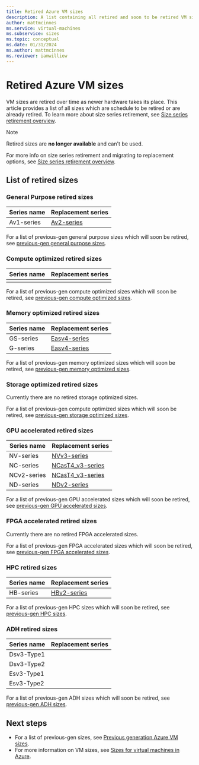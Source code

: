 ```yaml
---
title: Retired Azure VM sizes 
description: A list containing all retired and soon to be retired VM size series and their replacement series.
author: mattmcinnes
ms.service: virtual-machines
ms.subservice: sizes
ms.topic: conceptual
ms.date: 01/31/2024
ms.author: mattmcinnes
ms.reviewer: iamwilliew
---
```


# Retired Azure VM sizes 

VM sizes are retired over time as newer hardware takes its place. This article provides a list of all sizes which are schedule to be retired or are already retired. To learn more about size series retirement, see [Size series retirement overview](./retirement_overview.md).

> [!NOTE]
> Retired sizes are **no longer available** and can't be used. 
> 
> For more info on size series retirement and migrating to replacement options, see [Size series retirement overview](./retirement-overview.md).

## List of retired sizes

### General Purpose retired sizes

|Series name        |Replacement series  |
|-------------------|--------------------|
| Av1-series | [Av2-series](../../virtual-machines/av2-series.md) |

For a list of previous-gen general purpose sizes which will soon be retired, see [previous-gen general purpose sizes](./previous-gen-sizes-list.md#general-purpose-previous-gen-sizes).

### Compute optimized retired sizes

|Series name       |Replacement series  |
|------------------|--------------------|
|                  |                    |

For a list of previous-gen compute optimized sizes which will soon be retired, see [previous-gen compute optimized sizes](./previous-gen-sizes-list.md#compute-optimized-previous-gen-sizes).

### Memory optimized retired sizes

|Series name       |Replacement series  |
|------------------|--------------------|
| GS-series        | [Easv4-series](../../virtual-machines/eav4-easv4-series.md) |
| G-series        | [Easv4-series](../../virtual-machines/eav4-easv4-series.md) |

For a list of previous-gen memory optimized sizes which will soon be retired, see [previous-gen memory optimized sizes](./previous-gen-sizes-list.md#memory-optimized-previous-gen-sizes).

### Storage optimized retired sizes

Currently there are no retired storage optimized sizes.

For a list of previous-gen compute optimized sizes which will soon be retired, see [previous-gen storage optimized sizes](./previous-gen-sizes-list.md#storage-optimized-previous-gen-sizes).

### GPU accelerated retired sizes

|Series name       |Replacement series  |
|------------------|--------------------|
| NV-series        | [NVv3-series](../../virtual-machines/nvv3-series.md) |
| NC-series        | [NCasT4_v3-series](../../virtual-machines/nct4-v3-series.md) |
| NCv2-series      | [NCasT4_v3-series](../../virtual-machines/nct4-v3-series.md) |
| ND-series        | [NDv2-series](../../virtual-machines/nct4-v3-series.md) |

For a list of previous-gen GPU accelerated sizes which will soon be retired, see [previous-gen GPU accelerated sizes](./previous-gen-sizes-list.md#gpu-accelerated-previous-gen-sizes).

### FPGA accelerated retired sizes

Currently there are no retired FPGA accelerated sizes.

For a list of previous-gen FPGA accelerated sizes which will soon be retired, see [previous-gen FPGA accelerated sizes](./previous-gen-sizes-list.md#fpga-accelerated-previous-gen-sizes).

### HPC retired sizes

|Series name       |Replacement series  |
|------------------|--------------------|
| HB-series        | [HBv2-series](../../virtual-machines/hbv2-series.md) |

For a list of previous-gen HPC sizes which will soon be retired, see [previous-gen HPC sizes](./previous-gen-sizes-list.md#hpc-previous-gen-sizes).

### ADH retired sizes

|Series name       |Replacement series  |
|------------------|--------------------|
| Dsv3-Type1       |                    |
| Dsv3-Type2       |                    |
| Esv3-Type1       |                    |
| Esv3-Type2       |                    |

For a list of previous-gen ADH sizes which will soon be retired, see [previous-gen ADH sizes](./previous-gen-sizes-list.md#adh-previous-gen-sizes).

## Next steps
- For a list of previous-gen sizes, see [Previous generation Azure VM sizes](./previous-gen-sizes-list.md).
- For more information on VM sizes, see [Sizes for virtual machines in Azure](../sizes.md).
